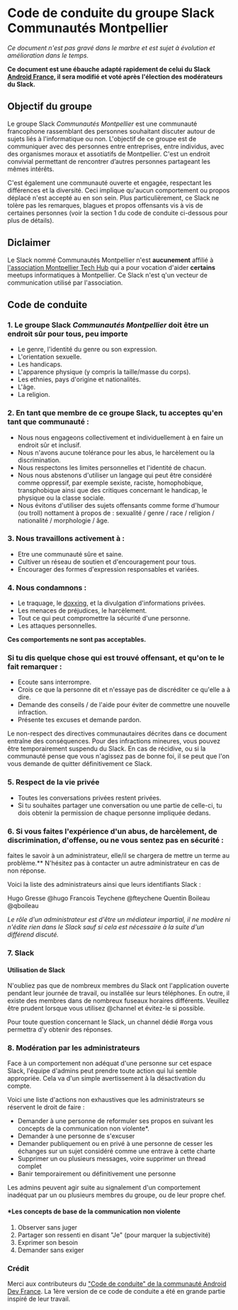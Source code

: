 # Code de conduite du groupe Slack Communautés Montpellier

*Ce document n'est pas gravé dans le marbre et est sujet à évolution et amélioration dans le temps.*

**Ce document est une ébauche adapté rapidement de celui du Slack [Android France](https://github.com/Android-Dev-FR/Code_de_conduite_Slack_Android_Dev_FR), il sera modifié et voté après l'élection des modérateurs du Slack.**

## Objectif du groupe 

Le groupe Slack *Communautés Montpellier* est une communauté francophone rassemblant des personnes souhaitant discuter autour de sujets liés à l'informatique ou non. L'objectif de ce groupe est de communiquer avec des personnes entre entreprises, entre individus, avec des organismes moraux et assotiatifs de Montpellier. C'est un endroit convivial permettant de rencontrer d’autres personnes partageant les mêmes intérêts.

C'est également une communauté ouverte et engagée, respectant les différences et la diversité. Ceci implique qu'aucun comportement ou propos déplacé n'est accepté au en son sein. Plus particulièrement, ce Slack ne tolère pas les remarques, blagues et propos offensants vis à vis de certaines personnes (voir la section 1 du code de conduite ci-dessous pour plus de détails).

## Diclaimer

Le Slack nommé Communautés Montpellier n'est **aucunement** affilié à [l'association Montpellier Tech Hub](https://montpellier-techhub.org/) qui a pour vocation d'aider **certains** meetups informatiques à Montpellier. Ce Slack n'est q'un vecteur de communication utilisé par l'association. 

## Code de conduite

### 1. Le groupe Slack *Communautés Montpellier* doit être un endroit sûr pour tous, peu importe

* Le genre, l'identité du genre ou son expression.
* L'orientation sexuelle.
* Les handicaps.
* L'apparence physique (y compris la taille/masse du corps).
* Les ethnies, pays d'origine et nationalités.
* L'âge.
* La religion.

### 2. En tant que membre de ce groupe Slack, tu acceptes qu'en tant que communauté :

* Nous nous engageons collectivement et individuellement à en faire un endroit sûr et inclusif. 
* Nous n'avons aucune tolérance pour les abus, le harcèlement ou la discrimination.
* Nous respectons les limites personnelles et l'identité de chacun.
* Nous nous abstenons d'utiliser un langage qui peut être considéré comme oppressif, par exemple sexiste, raciste, homophobique, transphobique ainsi que des critiques concernant le handicap, le physique ou la classe sociale.
* Nous évitons d'utiliser des sujets offensants comme forme d'humour (ou troll) nottament à propos de : sexualité / genre / race / religion / nationalité / morphologie / âge.

### 3. Nous travaillons activement à :

* Etre une communauté sûre et saine.
* Cultiver un réseau de soutien et d'encouragement pour tous.
* Encourager des formes d'expression responsables et variées.

### 4. Nous condamnons :

* Le traquage, le [doxxing](https://fr.wikipedia.org/wiki/Doxing), et la divulgation d'informations privées.
* Les menaces de préjudices, le harcèlement.
* Tout ce qui peut compromettre la sécurité d'une personne.
* Les attaques personnelles.

**Ces comportements ne sont pas acceptables.**

### Si tu dis quelque chose qui est trouvé offensant, et qu'on te le fait remarquer :

* Ecoute sans interrompre.
* Crois ce que la personne dit et n'essaye pas de discréditer ce qu'elle a à dire.
* Demande des conseils / de l'aide pour éviter de commettre une nouvelle infraction.
* Présente tes excuses et demande pardon.

Le non-respect des directives communautaires décrites dans ce document entraîne des conséquences. Pour des infractions mineures, vous pouvez être temporairement suspendu du Slack. En cas de récidive, ou si la communauté pense que vous n'agissez pas de bonne foi, il se peut que l'on vous demande de quitter définitivement ce Slack.

### 5. Respect de la vie privée

* Toutes les conversations privées restent privées.
* Si tu souhaites partager une conversation ou une partie de celle-ci, tu dois obtenir la permission de chaque personne impliquée dedans.

### 6. Si vous faites l'expérience d'un abus, de harcèlement, de discrimination, d'offense, ou ne vous sentez pas en sécurité :
faites le savoir à un administrateur, elle/il se chargera de mettre un terme au problème.**
N'hésitez pas à contacter un autre administrateur en cas de non réponse.

Voici la liste des administrateurs ainsi que leurs identifiants Slack :

Hugo Gresse @hugo
Francois Teychene @fteychene
Quentin Boileau @qboileau

*Le rôle d'un administrateur est d'être un médiateur impartial, il ne modère ni n'édite rien dans le Slack sauf si cela est nécessaire à la suite d'un différend discuté.*

### 7. Slack

#### Utilisation de Slack

N'oubliez pas que de nombreux membres du Slack ont l'application ouverte pendant leur journée de travail, ou installée sur leurs téléphones. En outre, il existe des membres dans de nombreux fuseaux horaires différents. Veuillez être prudent lorsque vous utilisez @channel et évitez-le si possible.

Pour toute question concernant le Slack, un channel dédié #orga vous permettra d'y obtenir des réponses.

### 8. Modération par les administrateurs

Face à un comportement non adéquat d'une personne sur cet espace Slack, l'équipe d'admins peut prendre toute action qui lui semble appropriée.
Cela va d'un simple avertissement à la désactivation du compte.

Voici une liste d'actions non exhaustives que les administrateurs se réservent le droit de faire : 
* Demander à une personne de reformuler ses propos en suivant les concepts de la communication non violente*.
* Demander à une personne de s'excuser
* Demander publiquement ou en privé à une personne de cesser les échanges sur un sujet considéré comme une entrave à cette charte
* Supprimer un ou plusieurs messages, voire supprimer un thread complet
* Banir temporairement ou définitivement une personne

Les admins peuvent agir suite au signalement d'un comportement inadéquat par un ou plusieurs membres du groupe, ou de leur propre chef.

#### \*Les concepts de base de la communication non violente

1. Observer sans juger
2. Partager son ressenti en disant "Je" (pour marquer la subjectivité)
3. Exprimer son besoin
4. Demander sans exiger


### Crédit

Merci aux contributeurs du ["Code de conduite" de la communauté Android Dev France](https://github.com/Android-Dev-FR/Code_de_conduite_Slack_Android_Dev_FR).
La 1ère version de ce code de conduite a été en grande partie inspiré de leur travail.

